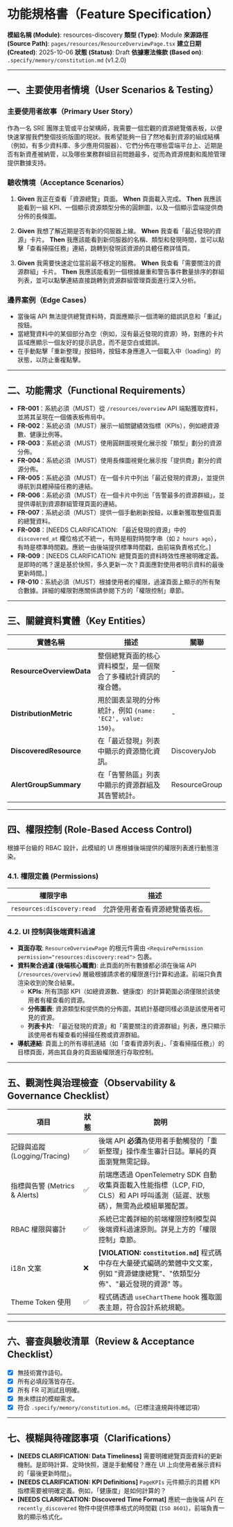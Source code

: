 # 功能規格書（Feature Specification）

**模組名稱 (Module)**: resources-discovery
**類型 (Type)**: Module
**來源路徑 (Source Path)**: `pages/resources/ResourceOverviewPage.tsx`
**建立日期 (Created)**: 2025-10-06
**狀態 (Status)**: Draft
**依據憲法條款 (Based on)**: `.specify/memory/constitution.md` (v1.2.0)

---

## 一、主要使用者情境（User Scenarios & Testing）

### 主要使用者故事（Primary User Story）
作為一名 SRE 團隊主管或平台架構師，我需要一個宏觀的資源總覽儀表板，以便快速掌握我們整個技術版圖的現狀。我希望能夠一目了然地看到資源的組成結構（例如，有多少資料庫、多少應用伺服器）、它們分佈在哪些雲端平台上、近期是否有新資產被納管，以及哪些業務群組目前問題最多，從而為資源規劃和風險管理提供數據支持。

### 驗收情境（Acceptance Scenarios）
1.  **Given** 我正在查看「資源總覽」頁面。
    **When** 頁面載入完成。
    **Then** 我應該能看到一組 KPI、一個顯示資源類型分佈的圓餅圖，以及一個顯示雲端提供商分佈的長條圖。

2.  **Given** 我想了解近期是否有新的伺服器上線。
    **When** 我查看「最近發現的資源」卡片。
    **Then** 我應該能看到新伺服器的名稱、類型和發現時間，並可以點擊「查看掃描任務」連結，跳轉到發現該資源的具體任務詳情頁。

3.  **Given** 我需要快速定位當前最不穩定的服務。
    **When** 我查看「需要關注的資源群組」卡片。
    **Then** 我應該能看到一個根據嚴重和警告事件數量排序的群組列表，並可以點擊連結直接跳轉到資源群組管理頁面進行深入分析。

### 邊界案例（Edge Cases）
- 當後端 API 無法提供總覽資料時，頁面應顯示一個清晰的錯誤訊息和「重試」按鈕。
- 當總覽資料中的某個部分為空（例如，沒有最近發現的資源）時，對應的卡片區域應顯示一個友好的提示訊息，而不是空白或錯誤。
- 在手動點擊「重新整理」按鈕時，按鈕本身應進入一個載入中（loading）的狀態，以防止重複點擊。

---

## 二、功能需求（Functional Requirements）

- **FR-001**：系統必須（MUST）從 `/resources/overview` API 端點獲取資料，並將其呈現在一個儀表板佈局中。
- **FR-002**：系統必須（MUST）展示一組關鍵績效指標（KPIs），例如總資源數、健康比例等。
- **FR-003**：系統必須（MUST）使用圓餅圖視覺化展示按「類型」劃分的資源分佈。
- **FR-004**：系統必須（MUST）使用長條圖視覺化展示按「提供商」劃分的資源分佈。
- **FR-005**：系統必須（MUST）在一個卡片中列出「最近發現的資源」，並提供導航到具體掃描任務的連結。
- **FR-006**：系統必須（MUST）在一個卡片中列出「告警最多的資源群組」，並提供導航到資源群組管理頁面的連結。
- **FR-007**：系統必須（MUST）提供一個手動刷新按鈕，以重新獲取整個頁面的總覽資料。
- **FR-008**：[NEEDS CLARIFICATION: 「最近發現的資源」中的 `discovered_at` 欄位格式不統一，有時是相對時間字串（如 `2 hours ago`），有時是標準時間戳。應統一由後端提供標準時間戳，由前端負責格式化。]
- **FR-009**：[NEEDS CLARIFICATION: 總覽頁面的資料時效性應被明確定義。是即時的嗎？還是基於快照，多久更新一次？頁面應對使用者明示資料的最後更新時間。]
- **FR-010**：系統必須（MUST）根據使用者的權限，過濾頁面上顯示的所有聚合數據。詳細的權限對應關係請參閱下方的「權限控制」章節。

---

## 三、關鍵資料實體（Key Entities）
| 實體名稱 | 描述 | 關聯 |
|-----------|------|------|
| **ResourceOverviewData** | 整個總覽頁面的核心資料模型，是一個聚合了多種統計資訊的複合體。 | - |
| **DistributionMetric** | 用於圖表呈現的分佈統計，例如 `{name: 'EC2', value: 150}`。 | - |
| **DiscoveredResource** | 在「最近發現」列表中顯示的資源簡化資訊。 | DiscoveryJob |
| **AlertGroupSummary**| 在「告警熱區」列表中顯示的資源群組及其告警統計。 | ResourceGroup |

---

## 四、權限控制 (Role-Based Access Control)

根據平台級的 RBAC 設計，此模組的 UI 應根據後端提供的權限列表進行動態渲染。

### 4.1. 權限定義 (Permissions)
| 權限字串 | 描述 |
|---|---|
| `resources:discovery:read` | 允許使用者查看資源總覽儀表板。 |

### 4.2. UI 控制與後端資料過濾
- **頁面存取**: `ResourceOverviewPage` 的根元件需由 `<RequirePermission permission="resources:discovery:read">` 包裹。
- **資料聚合過濾 (後端核心職責)**: 此頁面的所有數據都必須在後端 API (`/resources/overview`) 層級根據請求者的權限進行計算和過濾。前端只負責渲染收到的聚合結果。
  - **KPIs**: 所有頂部 KPI（如總資源數、健康度）的計算範圍必須僅限於該使用者有權查看的資源。
  - **分佈圖表**: 資源類型和提供商的分佈圖，其統計基礎同樣必須是該使用者可見的資源。
  - **列表卡片**: 「最近發現的資源」和「需要關注的資源群組」列表，應只顯示該使用者有權查看的掃描任務或資源群組。
- **導航連結**: 頁面上的所有導航連結（如「查看資源列表」、「查看掃描任務」）的目標頁面，將由其自身的頁面級權限進行存取控制。

---

## 五、觀測性與治理檢查（Observability & Governance Checklist）

| 項目 | 狀態 | 說明 |
|------|------|------|
| 記錄與追蹤 (Logging/Tracing) | ✅ | 後端 API **必須**為使用者手動觸發的「重新整理」操作產生審計日誌。單純的頁面瀏覽無需記錄。 |
| 指標與告警 (Metrics & Alerts) | ✅ | 前端應透過 OpenTelemetry SDK 自動收集頁面載入性能指標（LCP, FID, CLS）和 API 呼叫遙測（延遲、狀態碼），無需為此模組單獨配置。 |
| RBAC 權限與審計 | ✅ | 系統已定義詳細的前端權限控制模型與後端資料過濾原則。詳見上方的「權限控制」章節。 |
| i18n 文案 | ❌ | **[VIOLATION: `constitution.md`]** 程式碼中存在大量硬式編碼的繁體中文文案，例如 "資源健康總覽"、"依類型分佈"、"最近發現的資源" 等。 |
| Theme Token 使用 | ✅ | 程式碼透過 `useChartTheme` hook 獲取圖表主題，符合設計系統規範。 |

---

## 六、審查與驗收清單（Review & Acceptance Checklist）

- [x] 無技術實作語句。
- [x] 所有必填段落皆存在。
- [x] 所有 FR 可測試且明確。
- [x] 無未標註的模糊需求。
- [x] 符合 `.specify/memory/constitution.md`。（已標注違規與待確認項）

---

## 七、模糊與待確認事項（Clarifications）

- **[NEEDS CLARIFICATION: Data Timeliness]** 需要明確總覽頁面資料的更新機制。是即時計算、定時快照，還是手動觸發？應在 UI 上向使用者展示資料的「最後更新時間」。
- **[NEEDS CLARIFICATION: KPI Definitions]** `PageKPIs` 元件顯示的具體 KPI 指標需要被明確定義。例如，「健康度」是如何計算的？
- **[NEEDS CLARIFICATION: Discovered Time Format]** 應統一由後端 API 在 `recently_discovered` 物件中提供標準格式的時間戳 (`ISO 8601`)，前端負責一致的顯示格式化。